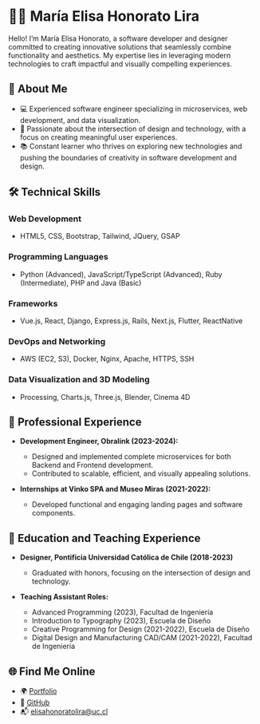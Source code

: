 # 👩‍💻 María Elisa Honorato Lira  

Hello! I’m María Elisa Honorato, a software developer and designer committed to creating innovative solutions that seamlessly combine functionality and aesthetics. My expertise lies in leveraging modern technologies to craft impactful and visually compelling experiences.  

## 🚀 About Me  

- 💻 Experienced software engineer specializing in microservices, web development, and data visualization.  
- 🌟 Passionate about the intersection of design and technology, with a focus on creating meaningful user experiences.  
- 📚 Constant learner who thrives on exploring new technologies and pushing the boundaries of creativity in software development and design.  


## 🛠️ Technical Skills  

### Web Development  
- HTML5, CSS, Bootstrap, Tailwind, JQuery, GSAP  

### Programming Languages  
- Python (Advanced), JavaScript/TypeScript (Advanced), Ruby (Intermediate), PHP and Java (Basic)  

### Frameworks  
- Vue.js, React, Django, Express.js, Rails, Next.js, Flutter, ReactNative

### DevOps and Networking  
- AWS (EC2, S3), Docker, Nginx, Apache, HTTPS, SSH  

### Data Visualization and 3D Modeling  
- Processing, Charts.js, Three.js, Blender, Cinema 4D  

## 📂 Professional Experience  

- **Development Engineer, Obralink (2023-2024):**  
  - Designed and implemented complete microservices for both Backend and Frontend development.  
  - Contributed to scalable, efficient, and visually appealing solutions.  

- **Internships at Vinko SPA and Museo Miras (2021-2022):**  
  - Developed functional and engaging landing pages and software components.  

## 📘 Education and Teaching Experience  

- **Designer, Pontificia Universidad Católica de Chile (2018-2023)**  
  - Graduated with honors, focusing on the intersection of design and technology.  

- **Teaching Assistant Roles:**  
  - Advanced Programming (2023), Facultad de Ingeniería  
  - Introduction to Typography (2023), Escuela de Diseño  
  - Creative Programming for Design (2021-2022), Escuela de Diseño  
  - Digital Design and Manufacturing CAD/CAM (2021-2022), Facultad de Ingeniería  

## 🌐 Find Me Online  

- 🌍 [Portfolio](https://elisahonoratolira.cl/)  
- 💼 [GitHub](https://github.com/elisahonorato)  
- 📬 elisahonoratolira@uc.cl  
